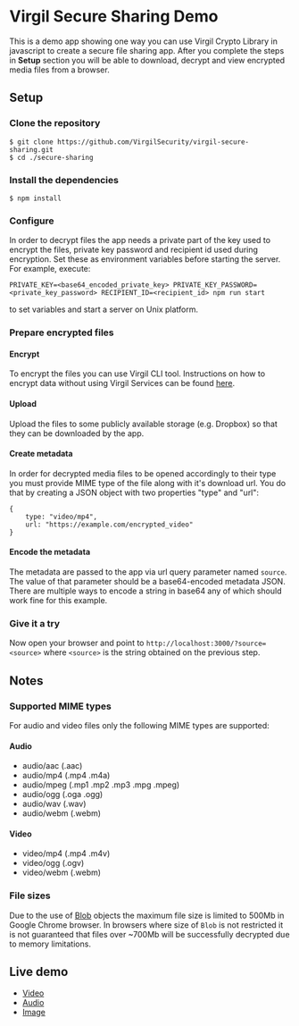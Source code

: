 # Virgil Secure Sharing Demo
This is a demo app showing one way you can use Virgil Crypto Library in javascript to create a secure file sharing app.
After you complete the steps in **Setup** section you will be able to download, decrypt and view encrypted media files
from a browser.

## Setup

### Clone the repository
```
$ git clone https://github.com/VirgilSecurity/virgil-secure-sharing.git
$ cd ./secure-sharing
```

### Install the dependencies
```
$ npm install
```

### Configure
In order to decrypt files the app needs a private part of the key used to encrypt the files, private key password and 
recipient id used during encryption. Set these as environment variables before starting the server. For example, execute:
```
PRIVATE_KEY=<base64_encoded_private_key> PRIVATE_KEY_PASSWORD=<private_key_password> RECIPIENT_ID=<recipient_id> npm run start
```
to set variables and start a server on Unix platform.

### Prepare encrypted files

#### Encrypt
To encrypt the files you can use Virgil CLI tool. Instructions on how to encrypt data without using Virgil Services can be found [here](https://github.com/VirgilSecurity/virgil-cli/wiki#using-virgil-cli-without-committing-to-services).

#### Upload
Upload the files to some publicly available storage (e.g. Dropbox) so that they can be downloaded by the app.

#### Create metadata
In order for decrypted media files to be opened accordingly to their type you must provide MIME type of the file along with 
it's download url. You do that by creating a JSON object with two properties "type" and "url":
```
{
	type: "video/mp4",
	url: "https://example.com/encrypted_video"
}
```

#### Encode the metadata
The metadata are passed to the app via url query parameter named `source`. The value of that parameter should be a base64-encoded
metadata JSON. There are multiple ways to encode a string in base64 any of which should work fine for this example.

### Give it a try
Now open your browser and point to `http://localhost:3000/?source=<source>` where `<source>` is the string obtained on the previous step.

## Notes

### Supported MIME types
For audio and video files only the following MIME types are supported:

#### Audio
- audio/aac (.aac)
- audio/mp4 (.mp4 .m4a)
- audio/mpeg (.mp1 .mp2 .mp3 .mpg .mpeg)
- audio/ogg (.oga .ogg)
- audio/wav (.wav)
- audio/webm (.webm)

#### Video
- video/mp4 (.mp4 .m4v)
- video/ogg (.ogv)
- video/webm (.webm)

### File sizes
Due to the use of [Blob](https://developer.mozilla.org/en-US/docs/Web/API/Blob) objects the maximum file size is limited to 500Mb in Google Chrome browser.
In browsers where size of `Blob` is not restricted it is not guaranteed that files over ~700Mb will be successfully decrypted due to memory limitations.
 
## Live demo
- [Video](https://virgil-crypto-sharing.herokuapp.com/?source=eyJ0eXBlIjoidmlkZW8vbXA0IiwidXJsIjoiaHR0cHM6Ly9kb3dubG9hZHMudmlyZ2lsc2VjdXJpdHkuY29tL2RlbW9maWxlcy9lbmNyeXB0ZWRfdmlkZW8zIn0=)
- [Audio](https://virgil-crypto-sharing.herokuapp.com/?source=eyJ0eXBlIjoiYXVkaW8vbXBlZyIsInVybCI6Imh0dHBzOi8vZG93bmxvYWRzLnZpcmdpbHNlY3VyaXR5LmNvbS9kZW1vZmlsZXMvZW5jcnlwdGVkX2F1ZGlvIn0=)
- [Image](https://virgil-crypto-sharing.herokuapp.com/?source=eyJ0eXBlIjoiaW1hZ2UvanBlZyIsInVybCI6Imh0dHBzOi8vZGwuZHJvcGJveHVzZXJjb250ZW50LmNvbS91LzUxNDA2MzQ4L2VuY3J5cHRlZF9pbWcifQ==)
